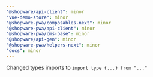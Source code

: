 ```yaml
---
"@shopware/api-client": minor
"vue-demo-store": minor
"@shopware-pwa/composables-next": minor
"@shopware-pwa/api-client": minor
"@shopware-pwa/cms-base": minor
"@shopware/api-gen": minor
"@shopware-pwa/helpers-next": minor
"docs": minor
---
```


Changed types imports to `import type {...} from "..."`
